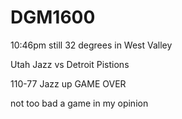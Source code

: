 # DGM1600

10:46pm
still 32 degrees in West Valley 

Utah Jazz vs Detroit Pistions

110-77 Jazz up
GAME OVER

not too bad a game in my opinion
